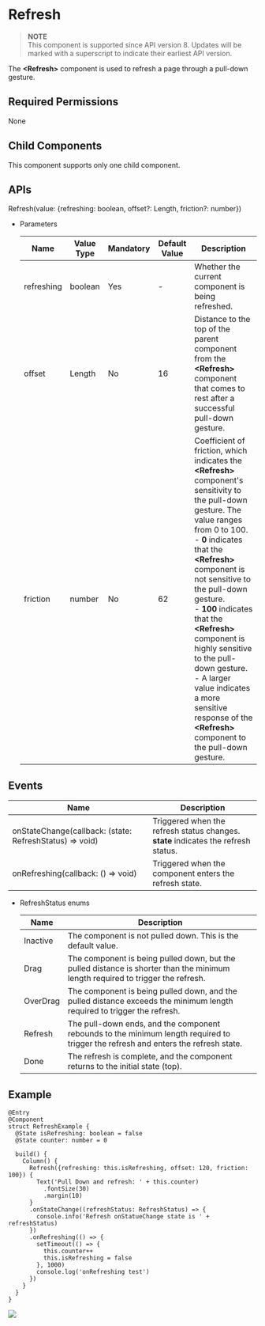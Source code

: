 # Refresh

> **NOTE**<br/>
> This component is supported since API version 8. Updates will be marked with a superscript to indicate their earliest API version.

The **<Refresh\>** component is used to refresh a page through a pull-down gesture.

## Required Permissions

None

## Child Components

This component supports only one child component.

## APIs

Refresh\(value: \{refreshing: boolean, offset?: Length, friction?: number\}\)

- Parameters

  | Name | Value Type | Mandatory | Default Value | Description |
  | -------- | -------- | -------- | -------- | -------- |
  | refreshing | boolean | Yes| - | Whether the current component is being refreshed. |
  | offset | Length | No| 16 | Distance to the top of the parent component from the **<Refresh\>** component that comes to rest after a successful pull-down gesture. |
  | friction | number | No| 62 | Coefficient of friction, which indicates the **<Refresh\>** component's sensitivity to the pull-down gesture. The value ranges from 0 to 100. <br/>- **0** indicates that the **<Refresh\>** component is not sensitive to the pull-down gesture. <br/>- **100** indicates that the **<Refresh\>** component is highly sensitive to the pull-down gesture. <br/>- A larger value indicates a more sensitive response of the **<Refresh\>** component to the pull-down gesture. |



## Events


| Name| Description|
| -------- | -------- |
| onStateChange(callback: (state: RefreshStatus) => void)| Triggered when the refresh status changes. <br/>**state** indicates the refresh status.|
| onRefreshing(callback: () => void)| Triggered when the component enters the refresh state.|

- RefreshStatus enums

  | Name | Description |
  | -------- | -------- |
  | Inactive | The component is not pulled down. This is the default value. |
  | Drag | The component is being pulled down, but the pulled distance is shorter than the minimum length required to trigger the refresh. |
  | OverDrag | The component is being pulled down, and the pulled distance exceeds the minimum length required to trigger the refresh. |
  | Refresh | The pull-down ends, and the component rebounds to the minimum length required to trigger the refresh and enters the refresh state. |
  | Done | The refresh is complete, and the component returns to the initial state (top). |


## Example

```
@Entry
@Component
struct RefreshExample {
  @State isRefreshing: boolean = false
  @State counter: number = 0

  build() {
    Column() {
      Refresh({refreshing: this.isRefreshing, offset: 120, friction: 100}) {
        Text('Pull Down and refresh: ' + this.counter)
          .fontSize(30)
          .margin(10)
      }
      .onStateChange((refreshStatus: RefreshStatus) => {
        console.info('Refresh onStatueChange state is ' + refreshStatus)
      })
      .onRefreshing(() => {
        setTimeout(() => {
          this.counter++
          this.isRefreshing = false
        }, 1000)
        console.log('onRefreshing test')
      })
    }
  }
}
```

![](figures/refresh.gif)
